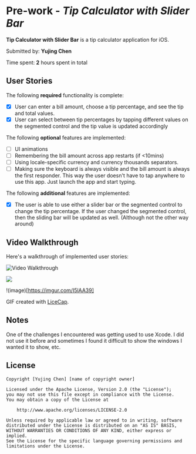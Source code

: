 # Pre-work - *Tip Calculator with Slider Bar*

**Tip Calculator with Slider Bar** is a tip calculator application for iOS.

Submitted by: **Yujing Chen**

Time spent: **2** hours spent in total

## User Stories

The following **required** functionality is complete:

* [X] User can enter a bill amount, choose a tip percentage, and see the tip and total values.
* [X] User can select between tip percentages by tapping different values on the segmented control and the tip value is updated accordingly

The following **optional** features are implemented:

* [ ] UI animations
* [ ] Remembering the bill amount across app restarts (if <10mins)
* [ ] Using locale-specific currency and currency thousands separators.
* [ ] Making sure the keyboard is always visible and the bill amount is always the first responder. This way the user doesn't have to tap anywhere to use this app. Just launch the app and start typing.

The following **additional** features are implemented:

- [X] The user is able to use either a slider bar or the segmented control to change the tip percentage. If the user changed the segmented control, then the sliding bar will be updated as well. (Although not the other way around)

## Video Walkthrough

Here's a walkthrough of implemented user stories:


<img src='http://i.imgur.com/IBp9tcj/file.gif' title='Video Walkthrough' width='' alt='Video Walkthrough' />

<blockquote class="imgur-embed-pub" lang="en" data-id="a/IBp9tcj" data-context="false" ><a href="//imgur.com/a/IBp9tcj"></a></blockquote><script async src="//s.imgur.com/min/embed.js" charset="utf-8"></script>
<img src="https://imgur.com/a/IBp9tcj"/>

!(image)[https://imgur.com/I5lAA39]

GIF created with [LiceCap](http://www.cockos.com/licecap/).

## Notes

One of the challenges I encountered was getting used to use Xcode. I did not use it before and sometimes I found it difficult to show the windows I wanted it to show, etc.

## License

    Copyright [Yujing Chen] [name of copyright owner]

    Licensed under the Apache License, Version 2.0 (the "License");
    you may not use this file except in compliance with the License.
    You may obtain a copy of the License at

        http://www.apache.org/licenses/LICENSE-2.0

    Unless required by applicable law or agreed to in writing, software
    distributed under the License is distributed on an "AS IS" BASIS,
    WITHOUT WARRANTIES OR CONDITIONS OF ANY KIND, either express or implied.
    See the License for the specific language governing permissions and
    limitations under the License.
